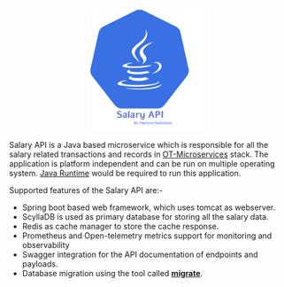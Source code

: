 <p align="center">
  <img src="./static/salary-api-logo.svg" height="220" width="220">
</p>

Salary API is a Java based microservice which is responsible for all the salary related transactions and records in [OT-Microservices](https://github.com/OT-MICROSERVICES) stack. The application is platform independent and can be run on multiple operating system. [Java Runtime](https://www.java.com/en/download/manual.jsp) would be required to run this application.

Supported features of the Salary API are:-

- Spring boot based web framework, which uses tomcat as webserver.
- ScyllaDB is used as primary database for storing all the salary data.
- Redis as cache manager to store the cache response.
- Prometheus and Open-telemetry metrics support for monitoring and observability
- Swagger integration for the API documentation of endpoints and payloads.
- Database migration using the tool called **[migrate](https://github.com/golang-migrate/migrate)**.

